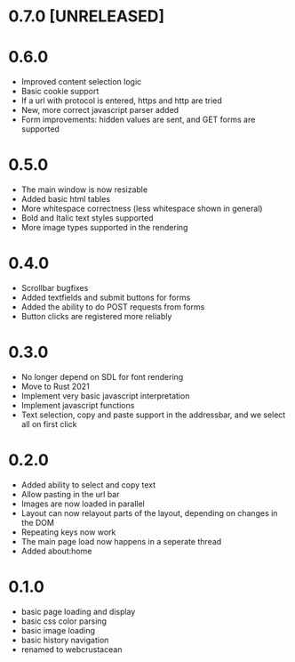 0.7.0 [UNRELEASED]
===================



0.6.0
===================
- Improved content selection logic
- Basic cookie support
- If a url with protocol is entered, https and http are tried
- New, more correct javascript parser added
- Form improvements: hidden values are sent, and GET forms are supported


0.5.0
===================
- The main window is now resizable
- Added basic html tables
- More whitespace correctness (less whitespace shown in general)
- Bold and Italic text styles supported
- More image types supported in the rendering


0.4.0
===================
- Scrollbar bugfixes
- Added textfields and submit buttons for forms
- Added the ability to do POST requests from forms
- Button clicks are registered more reliably


0.3.0
===================
- No longer depend on SDL for font rendering
- Move to Rust 2021
- Implement very basic javascript interpretation
- Implement javascript functions
- Text selection, copy and paste support in the addressbar, and we select all on first click


0.2.0
===================
- Added ability to select and copy text
- Allow pasting in the url bar
- Images are now loaded in parallel
- Layout can now relayout parts of the layout, depending on changes in the DOM
- Repeating keys now work
- The main page load now happens in a seperate thread
- Added about:home


0.1.0
===================
- basic page loading and display
- basic css color parsing
- basic image loading
- basic history navigation
- renamed to webcrustacean

